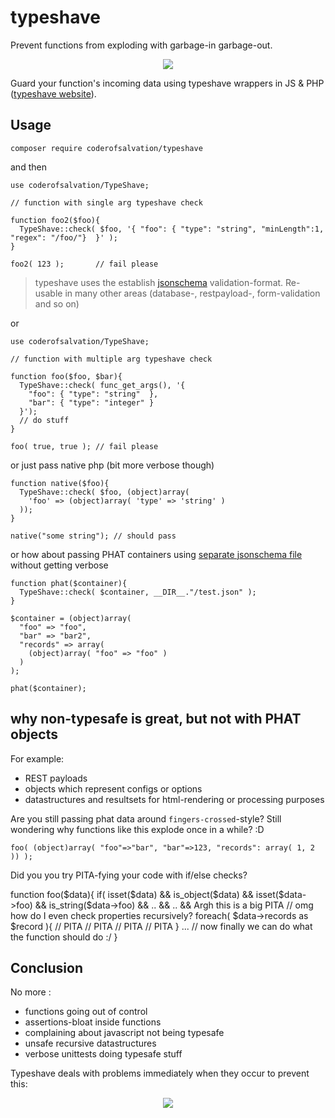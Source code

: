 typeshave
=========
Prevent functions from exploding with garbage-in garbage-out.

<center><img src="http://coderofsalvation.github.io/typeshave/logo.png"/></center> 

Guard your function's incoming data using typeshave wrappers in JS & PHP ([typeshave website](http://coderofsalvation.github.io/typeshave/)).

## Usage

    composer require coderofsalvation/typeshave

and then 

    use coderofsalvation/TypeShave;

    // function with single arg typeshave check 

    function foo2($foo){
      TypeShave::check( $foo, '{ "foo": { "type": "string", "minLength":1, "regex": "/foo/"}  }' );
    }

    foo2( 123 );       // fail please

> typeshave uses the establish [jsonschema](http://jsonschema.net) validation-format. Re-usable 
in many other areas (database-, restpayload-, form-validation and so on)

or

    use coderofsalvation/TypeShave;

    // function with multiple arg typeshave check 

    function foo($foo, $bar){
      TypeShave::check( func_get_args(), '{
        "foo": { "type": "string"  },
        "bar": { "type": "integer" }
      }');
      // do stuff
    }

    foo( true, true ); // fail please 

or just pass native php (bit more verbose though)

    function native($foo){
      TypeShave::check( $foo, (object)array( 
        'foo' => (object)array( 'type' => 'string' )
      ));
    }

    native("some string"); // should pass

or how about passing PHAT containers using [separate jsonschema file](test/test.json) without getting verbose

    function phat($container){
      TypeShave::check( $container, __DIR__."/test.json" ); 
    }

    $container = (object)array(
      "foo" => "foo",
      "bar" => "bar2",
      "records" => array(
        (object)array( "foo" => "foo" )
      )
    );

    phat($container);

## why non-typesafe is great, but not with PHAT objects

For example:

* REST payloads 
* objects which represent configs or options 
* datastructures and resultsets for html-rendering or processing purposes

Are you still passing phat data around `fingers-crossed`-style?
Still wondering why functions like this explode once in a while? :D

    foo( (object)array( "foo"=>"bar", "bar"=>123, "records": array( 1, 2 )) );

Did you you try PITA-fying your code with if/else checks?

  function foo($data){
    if( isset($data)          && 
        is_object($data)      && 
        isset($data->foo)     && 
        is_string($data->foo) &&
        .. 
        && 
        .. 
        && Argh this is a big PITA 
    // omg how do I even check properties recursively?
    foreach( $data->records as $record ){
      // PITA 
      // PITA 
      // PITA 
      // PITA 
    }
    ...
    // now finally we can do what the function should do :/
  }

## Conclusion

No more :

* functions going out of control
* assertions-bloat inside functions 
* complaining about javascript not being typesafe
* unsafe recursive datastructures 
* verbose unittests doing typesafe stuff 

Typeshave deals with problems immediately when they occur to prevent this:

<center><img src="http://www.gifbin.com/bin/102009/1256553541_exploding-trash.gif"/></center>
